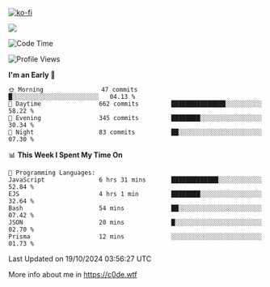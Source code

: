 [![ko-fi](https://ko-fi.com/img/githubbutton_sm.svg)](https://ko-fi.com/Z8Z4Y2LKX)

<a href="https://wakatime.com"><img src="https://wakatime.com/share/@c0dezin/b7f18a7c-ab3a-40b8-8bc7-b1b7bf71f1d6.svg" /></a>

<!--START_SECTION:waka-->
![Code Time](http://img.shields.io/badge/Code%20Time-129%20hrs%2025%20mins-blue)

![Profile Views](http://img.shields.io/badge/Profile%20Views-0-blue)

**I'm an Early 🐤** 

```text
🌞 Morning                47 commits          █░░░░░░░░░░░░░░░░░░░░░░░░   04.13 % 
🌆 Daytime                662 commits         ███████████████░░░░░░░░░░   58.22 % 
🌃 Evening                345 commits         ████████░░░░░░░░░░░░░░░░░   30.34 % 
🌙 Night                  83 commits          ██░░░░░░░░░░░░░░░░░░░░░░░   07.30 % 
```


📊 **This Week I Spent My Time On** 

```text
💬 Programming Languages: 
JavaScript               6 hrs 31 mins       █████████████░░░░░░░░░░░░   52.84 % 
EJS                      4 hrs 1 min         ████████░░░░░░░░░░░░░░░░░   32.64 % 
Bash                     54 mins             ██░░░░░░░░░░░░░░░░░░░░░░░   07.42 % 
JSON                     20 mins             █░░░░░░░░░░░░░░░░░░░░░░░░   02.70 % 
Prisma                   12 mins             ░░░░░░░░░░░░░░░░░░░░░░░░░   01.73 % 
```


 Last Updated on 19/10/2024 03:56:27 UTC
<!--END_SECTION:waka-->

More info about me in https://c0de.wtf
